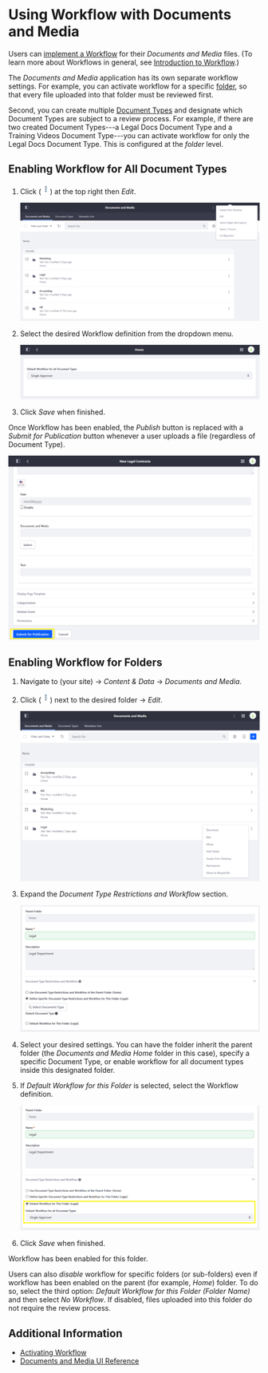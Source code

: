 # Using Workflow with Documents and Media

Users can [implement a Workflow](../../../process-automation/workflow/using-workflows/activating-workflow.md) for their _Documents and Media_ files. (To learn more about Workflows in general, see [Introduction to Workflow](../../../process-automation/workflow/introduction-to-workflow.md).)

The _Documents and Media_ application has its own separate workflow settings. For example, you can activate workflow for a specific [folder](../uploading-and-managing/creating-folders.md), so that every file uploaded into that folder must be reviewed first.

Second, you can create multiple [Document Types](../uploading-and-managing/managing-metadata/defining-document-types.md) and designate which Document Types are subject to a review process. For example, if there are two created Document Types---a Legal Docs Document Type and a Training Videos Document Type---you can activate workflow for only the Legal Docs Document Type. This is configured at the _folder_ level.

## Enabling Workflow for All Document Types

1. Click (![Actions icon](../../../images/icon-actions.png)) at the top right then _Edit_.

    ![Click Edit to access the Options settings.](./using-workflow-with-documents-and-media/images/05.png)

1. Select the desired Workflow definition from the dropdown menu.

    ![Select a Workflow definition.](./using-workflow-with-documents-and-media/images/06.png)

1. Click _Save_ when finished.

Once Workflow has been enabled, the _Publish_ button is replaced with a _Submit for Publication_ button whenever a user uploads a file (regardless of Document Type).

![Expand to view the Document Type Restrictions and Workflow radio buttons.](./using-workflow-with-documents-and-media/images/04.png)

## Enabling Workflow for Folders

1. Navigate to (your site) &rarr; _Content & Data_ &rarr; _Documents and Media_.
1. Click (![Actions icon](../../../images/icon-actions.png)) next to the desired folder &rarr; _Edit_.

    ![Click Edit to access the folder's Workflow settings.](./using-workflow-with-documents-and-media/images/01.png)

1. Expand the _Document Type Restrictions and Workflow_ section.

    ![Expand to view the Document Type Restrictions and Workflow radio buttons.](./using-workflow-with-documents-and-media/images/02.png)

1. Select your desired settings. You can have the folder inherit the parent folder (the _Documents and Media Home_ folder in this case), specify a specific Document Type, or enable workflow for all document types inside this designated folder.
1. If _Default Workflow for this Folder_ is selected, select the Workflow definition.

    ![Expand to view the Document Type Restrictions and Workflow radio buttons.](./using-workflow-with-documents-and-media/images/03.png)

1. Click _Save_ when finished.

Workflow has been enabled for this folder.

Users can also _disable_ workflow for specific folders (or sub-folders) even if workflow has been enabled on the parent (for example, _Home_) folder. To do so, select the third option: _Default Workflow for this Folder (Folder Name)_ and then select _No Workflow_. If disabled, files uploaded into this folder do not require the review process.

## Additional Information

* [Activating Workflow](../../../process-automation/workflow/using-workflows/activating-workflow.md)
* [Documents and Media UI Reference](../documents-and-media-ui-reference.md)

